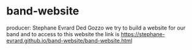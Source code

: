 # band-website
producer: Stephane Evrard Ded Gozzo
we try to build a website for our band and to access to this website the link is https://stephane-evrard.github.io/band-website/band-website.html
